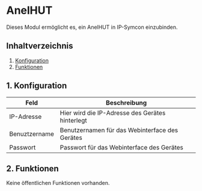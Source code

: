 # AnelHUT
   Dieses Modul ermöglicht es, ein AnelHUT in IP-Symcon einzubinden.
     
   ## Inhaltverzeichnis
   1. [Konfiguration](#1-konfiguration)
   2. [Funktionen](#2-funktionen)
   
   ## 1. Konfiguration
   
   Feld | Beschreibung
   ------------ | ----------------
   IP-Adresse | Hier wird die IP-Adresse des Gerätes hinterlegt
   Benuztzername | Benutzernamen für das Webinterface des Gerätes
   Passwort | Passwort für das Webinterface des Gerätes
   
   ## 2. Funktionen
   Keine öffentlichen Funktionen vorhanden.